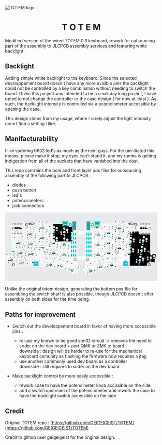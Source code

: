 <picture align="center">
  <source media="(prefers-color-scheme: dark)" srcset="/docs/images/TOTEM_logo_dark.svg">
  <source media="(prefers-color-scheme: light)" srcset="/docs/images/TOTEM_logo_bright.svg">
  <img alt="TOTEM logo" src="/docs/images/TOTEM_logo_dark.svg">
</picture>

<h1 align="center">T O T E M</h1>

Modified version of the wired TOTEM 0.3 keyboard, rework for outsourcing part of the assembly to JLCPCB assembly services and featuring white backlight.

## Backlight 

Adding simple white backlight to the keyboard. 
Since the selected developpement board doesn't have any more availble pins the backlight could not be controlled by a key combination without needing to switch the board.
Given this project was intended to be a small day long project, I have opted to not change the controller or the case design ( for now at least ). 
As such, the backlight intensity is controlled via a potenciometer accessible by opening the case. 

This design stems from my usage, where I rarely adjust the light intensity once I find a setting I like.  

## Manifacturability 

I like sodering 0603 led's as much as the next guys. 
For the uninitiated this means: please make it stop, my eyes can't stand it, and my rumba is getting indigestion from all of the suckers that have vanished into the dust. 

This repo contrains the bom and front layer pos files for outsourcing assembly of the following part to JLCPCB : 
- diodes
- push button
- led's
- potenciometers
- jack connectors

![assemnly](/docs/images/TOTEM_PCB_assembly.png)

Unlike the original totem design, generating the bottom pos file for assembling the switch sharf is also possible, though JLCPCB doesn't offer assembly on both sides for the time being.  

## Paths for improvement

- Switch out the developpement board in favor of having more accessible pins : 
    - re-use my known to be good stm32 circuit -> removes the need to soder on the dev board + port QMK or ZMK to board \
        downside : design will be harder to re-use for the mechanical keyboard comunity as flashing the firmware now requires a jtag
    - use another commonly used dev board as a controller \
        downside : still requires to soder on the dev board 

- Make backlight control be more easily accessible : 
    - rework case to have the potencimeter knob accissible on the side
    - add a switch upstream of the potenciometer and rework the case to have the backlight switch accessible on the side

## Credit

Original TOTEM repo : [https://github.com/GEIGEIGEIST/TOTEM](https://github.com/GEIGEIGEIST/TOTEM)

Credit to github user geigeigeist for the original design. 

